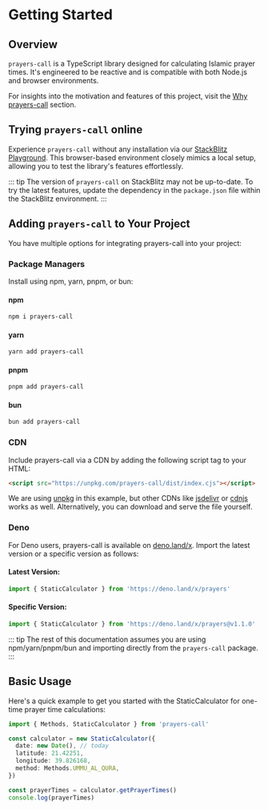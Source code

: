 # Getting Started

## Overview

`prayers-call` is a TypeScript library designed for calculating Islamic prayer times. It's engineered to be reactive and is compatible with both Node.js and browser environments.

For insights into the motivation and features of this project, visit the [Why prayers-call](./introduction.md#why-this-library) section.

## Trying `prayers-call` online

Experience `prayers-call` without any installation via our [StackBlitz Playground](https://stackblitz.com/edit/prayer-ts?file=src%2FPrayerTimes.ts&terminal=dev). This browser-based environment closely mimics a local setup, allowing you to test the library's features effortlessly.

::: tip
The version of `prayers-call` on StackBlitz may not be up-to-date. To try the latest features, update the dependency in the `package.json` file within the StackBlitz environment.
:::

## Adding `prayers-call` to Your Project

You have multiple options for integrating prayers-call into your project:

### Package Managers

Install using npm, yarn, pnpm, or bun:

#### npm

```bash
npm i prayers-call
```

#### yarn

```bash
yarn add prayers-call
```

#### pnpm

```bash
pnpm add prayers-call
```

#### bun

```bash
bun add prayers-call
```

### CDN

Include prayers-call via a CDN by adding the following script tag to your HTML:

```html
<script src="https://unpkg.com/prayers-call/dist/index.cjs"></script>
```

We are using [unpkg](https://unpkg.com) in this example, but other CDNs like [jsdelivr](https://www.jsdelivr.com/) or [cdnjs](https://cdnjs.com/) works as well. Alternatively, you can download and serve the file yourself.

### Deno

For Deno users, prayers-call is available on [deno.land/x](https://deno.land/x). Import the latest version or a specific version as follows:

#### Latest Version:

```ts
import { StaticCalculator } from 'https://deno.land/x/prayers'
```

#### Specific Version:

```ts
import { StaticCalculator } from 'https://deno.land/x/prayers@v1.1.0'
```

::: tip
The rest of this documentation assumes you are using npm/yarn/pnpm/bun and importing directly from the `prayers-call` package.
:::

## Basic Usage

Here's a quick example to get you started with the StaticCalculator for one-time prayer time calculations:

```ts
import { Methods, StaticCalculator } from 'prayers-call'

const calculator = new StaticCalculator({
  date: new Date(), // today
  latitude: 21.42251,
  longitude: 39.826168,
  method: Methods.UMMU_AL_QURA,
})

const prayerTimes = calculator.getPrayerTimes()
console.log(prayerTimes)
```
